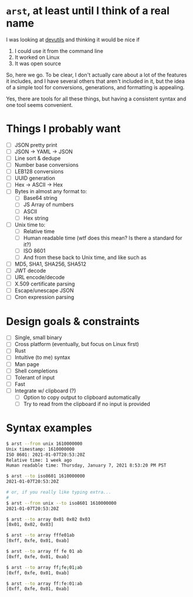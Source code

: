 # `arst`, at least until I think of a real name

I was looking at [devutils](devutils.com) and thinking it would be nice if

1. I could use it from the command line
2. It worked on Linux
3. It was open source

So, here we go. To be clear, I don't actually care about a lot of the features
it includes, and I have several others that aren't included in it, but the idea
of a simple tool for conversions, generations, and formatting is appealing.

Yes, there are tools for all these things, but having a consistent syntax and
one tool seems convenient.

# Things I probably want

- [ ] JSON pretty print
- [ ] JSON -> YAML -> JSON
- [ ] Line sort & dedupe
- [ ] Number base conversions
- [ ] LEB128 conversions
- [ ] UUID generation
- [ ] Hex -> ASCII -> Hex
- [ ] Bytes in almost any format to:
  - [ ] Base64 string
  - [ ] JS Array of numbers
  - [ ] ASCII
  - [ ] Hex string
- [ ] Unix time to:
    - [ ] Relative time
    - [ ] Human readable time (wtf does this mean? Is there a standard for it?)
    - [ ] ISO 8601
    - [ ] And from these back to Unix time, and like such as
- [ ] MD5, SHA1, SHA256, SHA512
- [ ] JWT decode
- [ ] URL encode/decode
- [ ] X.509 certificate parsing
- [ ] Escape/unescape JSON
- [ ] Cron expression parsing

# Design goals & constraints

- [ ] Single, small binary
- [ ] Cross platform (eventually, but focus on Linux first)
- [ ] Rust
- [ ] Intuitive (to me) syntax
- [ ] Man page
- [ ] Shell completions
- [ ] Tolerant of input
- [ ] Fast
- [ ] Integrate w/ clipboard (?)
  - [ ] Option to copy output to clipboard automatically
  - [ ] Try to read from the clipboard if no input is provided

# Syntax examples

```sh
$ arst --from unix 1610000000
Unix timestamp: 1610000000
ISO 8601: 2021-01-07T20:53:20Z
Relative time: 1 week ago
Human readable time: Thursday, January 7, 2021 8:53:20 PM PST
```

```sh
$ arst --to iso8601 1610000000
2021-01-07T20:53:20Z

# or, if you really like typing extra...
# 
$ arst --from unix --to iso8601 1610000000
2021-01-07T20:53:20Z
```

```sh
$ arst --to array 0x01 0x02 0x03
[0x01, 0x02, 0x03]

$ arst --to array fffe01ab
[0xff, 0xfe, 0x01, 0xab]

$ arst --to array ff fe 01 ab
[0xff, 0xfe, 0x01, 0xab]

$ arst --to array ff;fe;01;ab
[0xff, 0xfe, 0x01, 0xab]

$ arst --to array ff:fe:01:ab
[0xff, 0xfe, 0x01, 0xab]
```

